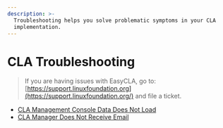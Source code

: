 ```yaml
---
description: >-
  Troubleshooting helps you solve problematic symptoms in your CLA
  implementation.
---
```


# CLA Troubleshooting

> If you are having issues with EasyCLA, go to: [https://support.linuxfoundation.org](https://support.linuxfoundation.org/) and file a ticket.

* [CLA Management Console Data Does Not Load](https://app.gitbook.com/@lf-docs-linux-foundation/s/easycla/getting-started/cla-troubleshooting/cla-management-console-data-does-not-load-docs) 
* [CLA Manager Does Not Receive Email ](https://app.gitbook.com/@lf-docs-linux-foundation/s/easycla/~/drafts/-LubDmJg1hyr2zSt_jpW/getting-started/cla-troubleshooting/cla-manager-does-not-receive-email-notifications)

